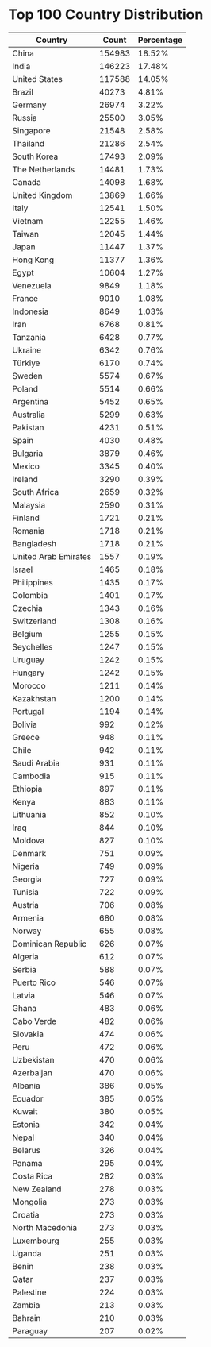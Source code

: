 # Top 100 Country Distribution
| Country | Count | Percentage |
|----|----|----|
| China | 154983 | 18.52% |
| India | 146223 | 17.48% |
| United States | 117588 | 14.05% |
| Brazil | 40273 | 4.81% |
| Germany | 26974 | 3.22% |
| Russia | 25500 | 3.05% |
| Singapore | 21548 | 2.58% |
| Thailand | 21286 | 2.54% |
| South Korea | 17493 | 2.09% |
| The Netherlands | 14481 | 1.73% |
| Canada | 14098 | 1.68% |
| United Kingdom | 13869 | 1.66% |
| Italy | 12541 | 1.50% |
| Vietnam | 12255 | 1.46% |
| Taiwan | 12045 | 1.44% |
| Japan | 11447 | 1.37% |
| Hong Kong | 11377 | 1.36% |
| Egypt | 10604 | 1.27% |
| Venezuela | 9849 | 1.18% |
| France | 9010 | 1.08% |
| Indonesia | 8649 | 1.03% |
| Iran | 6768 | 0.81% |
| Tanzania | 6428 | 0.77% |
| Ukraine | 6342 | 0.76% |
| Türkiye | 6170 | 0.74% |
| Sweden | 5574 | 0.67% |
| Poland | 5514 | 0.66% |
| Argentina | 5452 | 0.65% |
| Australia | 5299 | 0.63% |
| Pakistan | 4231 | 0.51% |
| Spain | 4030 | 0.48% |
| Bulgaria | 3879 | 0.46% |
| Mexico | 3345 | 0.40% |
| Ireland | 3290 | 0.39% |
| South Africa | 2659 | 0.32% |
| Malaysia | 2590 | 0.31% |
| Finland | 1721 | 0.21% |
| Romania | 1718 | 0.21% |
| Bangladesh | 1718 | 0.21% |
| United Arab Emirates | 1557 | 0.19% |
| Israel | 1465 | 0.18% |
| Philippines | 1435 | 0.17% |
| Colombia | 1401 | 0.17% |
| Czechia | 1343 | 0.16% |
| Switzerland | 1308 | 0.16% |
| Belgium | 1255 | 0.15% |
| Seychelles | 1247 | 0.15% |
| Uruguay | 1242 | 0.15% |
| Hungary | 1242 | 0.15% |
| Morocco | 1211 | 0.14% |
| Kazakhstan | 1200 | 0.14% |
| Portugal | 1194 | 0.14% |
| Bolivia | 992 | 0.12% |
| Greece | 948 | 0.11% |
| Chile | 942 | 0.11% |
| Saudi Arabia | 931 | 0.11% |
| Cambodia | 915 | 0.11% |
| Ethiopia | 897 | 0.11% |
| Kenya | 883 | 0.11% |
| Lithuania | 852 | 0.10% |
| Iraq | 844 | 0.10% |
| Moldova | 827 | 0.10% |
| Denmark | 751 | 0.09% |
| Nigeria | 749 | 0.09% |
| Georgia | 727 | 0.09% |
| Tunisia | 722 | 0.09% |
| Austria | 706 | 0.08% |
| Armenia | 680 | 0.08% |
| Norway | 655 | 0.08% |
| Dominican Republic | 626 | 0.07% |
| Algeria | 612 | 0.07% |
| Serbia | 588 | 0.07% |
| Puerto Rico | 546 | 0.07% |
| Latvia | 546 | 0.07% |
| Ghana | 483 | 0.06% |
| Cabo Verde | 482 | 0.06% |
| Slovakia | 474 | 0.06% |
| Peru | 472 | 0.06% |
| Uzbekistan | 470 | 0.06% |
| Azerbaijan | 470 | 0.06% |
| Albania | 386 | 0.05% |
| Ecuador | 385 | 0.05% |
| Kuwait | 380 | 0.05% |
| Estonia | 342 | 0.04% |
| Nepal | 340 | 0.04% |
| Belarus | 326 | 0.04% |
| Panama | 295 | 0.04% |
| Costa Rica | 282 | 0.03% |
| New Zealand | 278 | 0.03% |
| Mongolia | 273 | 0.03% |
| Croatia | 273 | 0.03% |
| North Macedonia | 273 | 0.03% |
| Luxembourg | 255 | 0.03% |
| Uganda | 251 | 0.03% |
| Benin | 238 | 0.03% |
| Qatar | 237 | 0.03% |
| Palestine | 224 | 0.03% |
| Zambia | 213 | 0.03% |
| Bahrain | 210 | 0.03% |
| Paraguay | 207 | 0.02% |

